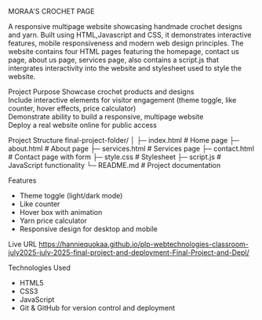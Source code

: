 MORAA'S CROCHET PAGE 

A responsive multipage website showcasing handmade crochet designs and yarn. Built using HTML,Javascript and CSS, it demonstrates interactive features, mobile responsiveness and modern web design principles.
The website contains four HTML pages featuring the homepage, contact us page, about us page, services page, also contains a script.js that intergrates interactivity into the website and stylesheet used to style the website.

Project Purpose
 Showcase crochet products and designs  
 Include interactive elements for visitor engagement (theme toggle, like counter, hover effects, price calculator)  
 Demonstrate ability to build a responsive, multipage website  
 Deploy a real website online for public access

Project Structure
final-project-folder/
│
├─ index.html # Home page
├─ about.html # About page
├─ services.html # Services page
├─ contact.html # Contact page with form
├─ style.css # Stylesheet
├─ script.js # JavaScript functionality
└─ README.md # Project documentation


Features
- Theme toggle (light/dark mode)  
- Like counter  
- Hover box with animation  
- Yarn price calculator  
- Responsive design for desktop and mobile

Live URL
https://hanniequokaa.github.io/plp-webtechnologies-classroom-july2025-july-2025-final-project-and-deployment-Final-Project-and-Depl/


Technologies Used
- HTML5  
- CSS3  
- JavaScript  
- Git & GitHub for version control and deployment
